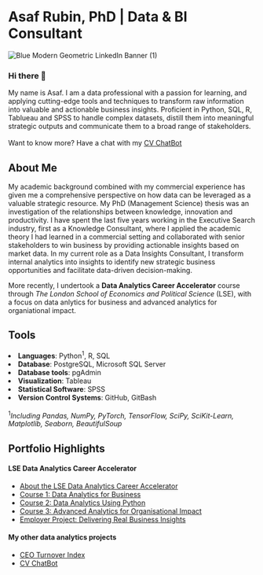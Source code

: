 <h1>Asaf Rubin, PhD | Data & BI Consultant</h1>

![Blue Modern Geometric LinkedIn Banner (1)](https://github.com/AsafRubin00/AsafRubin00/assets/115939423/c2d0f214-9985-4dcb-821b-c10b43f4c869)

### Hi there 👋

My name is Asaf. I am a data professional with a passion for learning, and applying cutting-edge tools and techniques to transform raw information into valuable and actionable business insights. Proficient in Python, SQL, R, Tablueau and SPSS to handle complex datasets, distill them into meaningful strategic outputs and communicate them to a broad range of stakeholders. 
<br><br>
Want to know more? Have a chat with my <a href="http://16.171.208.1:5000/">CV ChatBot</a>

<h2>About Me</h2>
<p>My academic background combined with my commercial experience has given me a comprehensive perspective on how data can be leveraged as a valuable strategic resource. My PhD (Management Science) thesis was an investigation of the relationships between knowledge, innovation and productivity. I have spent the last five years working in the Executive Search industry, first as a Knowledge Consultant, where I applied the academic theory I had learned in a commercial setting and collaborated with senior stakeholders to win business by providing actionable insights based on market data. In my current role as a Data Insights Consultant, I transform internal analytics into insights to identify new strategic business opportunities and facilitate data-driven decision-making.</p>
<p>More recently, I undertook a <b>Data Analytics Career Accelerator</b> course through <i>The London School of Economics and Political Science</i> (LSE), with a focus on data anlytics for business and advanced analytics for organiational impact.</p>

<h2>Tools</h2>
<ul></ul>
<li><b>Languages</b>: Python<sup>1</sup>, R, SQL</li>
<li><b>Database</b>: PostgreSQL, Microsoft SQL Server</li>
<li><b>Database tools</b>: pgAdmin</li>
<li><b>Visualization</b>: Tableau</li>
<li><b>Statistical Software</b>: SPSS</li>
<li><b>Version Control Systems</b>: GitHub, GitBash</li>
</ul>
<br>
<sup>1</sup><i>Including Pandas, NumPy, PyTorch, TensorFlow, SciPy, SciKit-Learn, Matplotlib, Seaborn, BeautifulSoup</i>

<h2>Portfolio Highlights</h2>
  <h4>LSE Data Analytics Career Accelerator</h4>
  <ul>
  <li><a href="https://github.com/AsafRubin00/LSE-Data-Analytics-Career-Accelerator">About the LSE Data Analytics Career Accelerator</li>
      <li><a href="https://github.com/AsafRubin00/LSE-Data-Analytics-for-Business">Course 1: Data Analytics for Business</a></li>
      <li><a href="https://github.com/AsafRubin00/LSE-Data-Analytics-Using-Python">Course 2: Data Analytics Using Python</a></li>
      <li><a href="https://github.com/AsafRubin00/Advanced-Analytics-for-Organisational-Impact">Course 3: Advanced Analytics for Organisational Impact</a></li>
      <li><a href="https://github.com/AsafRubin00/Employer-Project">Employer Project: Delivering Real Business Insights</a></li>
    </ul>
    <h4>My other data analytics projects</h4>
    <ul>
      <li><a href="https://github.com/AsafRubin00/CEO-Turnover-Index">CEO Turnover Index</a></li>
      <li><a href="https://github.com/AsafRubin00/CV-ChatBot">CV ChatBot</a></li>
    </ul>
      <br>
